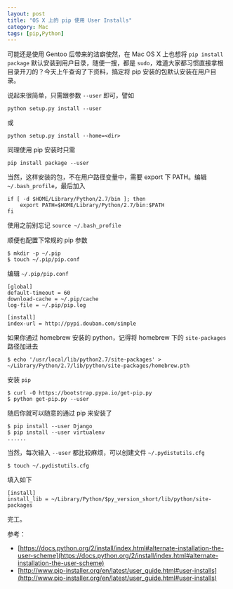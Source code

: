 ```yaml
---
layout: post
title: "OS X 上的 pip 使用 User Installs"
category: Mac
tags: [pip,Python]
---
```


可能还是使用 Gentoo 后带来的洁癖使然，在 Mac OS X 上也想将 `pip install package` 默认安装到用户目录，随便一搜，都是 `sudo`，难道大家都习惯直接拿根目录开刀的？今天上午查询了下资料，搞定将 pip 安装的包默认安装在用户目录。

说起来很简单，只需跟参数 `--user` 即可，譬如

    python setup.py install --user

或

    python setup.py install --home=<dir>

<!-- more -->

同理使用 pip 安装时只需

    pip install package --user

当然，这样安装的包，不在用户路径变量中，需要 export 下 PATH。编辑 `~/.bash_profile`，最后加入

    if [ -d $HOME/Library/Python/2.7/bin ]; then
        export PATH=$HOME/Library/Python/2.7/bin:$PATH
    fi

使用之前别忘记 `source ~/.bash_profile`

顺便也配置下常规的 pip 参数

    $ mkdir -p ~/.pip
    $ touch ~/.pip/pip.conf

编辑 `~/.pip/pip.conf`

    [global]
    default-timeout = 60
    download-cache = ~/.pip/cache
    log-file = ~/.pip/pip.log

    [install]
    index-url = http://pypi.douban.com/simple

如果你通过 homebrew 安装的 python，记得将 homebrew 下的 `site-packages` 路径加进去

    $ echo '/usr/local/lib/python2.7/site-packages' > ~/Library/Python/2.7/lib/python/site-packages/homebrew.pth

安装 `pip`

    $ curl -O https://bootstrap.pypa.io/get-pip.py
    $ python get-pip.py --user

随后你就可以随意的通过 pip 来安装了

    $ pip install --user Django
    $ pip install --user virtualenv
    ......

当然，每次输入 `--user` 都比较麻烦，可以创建文件 `~/.pydistutils.cfg`

    $ touch ~/.pydistutils.cfg

填入如下

    [install]
    install_lib = ~/Library/Python/$py_version_short/lib/python/site-packages

完工。

参考：

- [https://docs.python.org/2/install/index.html#alternate-installation-the-user-scheme](https://docs.python.org/2/install/index.html#alternate-installation-the-user-scheme)
- [http://www.pip-installer.org/en/latest/user_guide.html#user-installs](http://www.pip-installer.org/en/latest/user_guide.html#user-installs)
